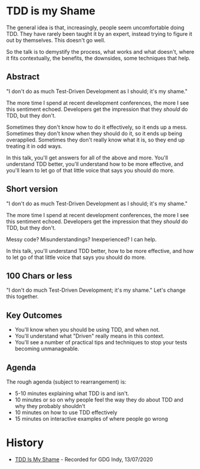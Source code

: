 # TDD is my Shame

The general idea is that, increasingly, people seem uncomfortable doing TDD. They have rarely been taught it by an expert, instead trying to figure it out by themselves. This doesn't go well.

So the talk is to demystify the process, what works and what doesn't, where it fits contextually, the benefits, the downsides, some techniques that help.

## Abstract

"I don't do as much Test-Driven Development as I should; it's my shame."

The more time I spend at recent development conferences, the more I see this sentiment echoed. Developers get the impression that they *should* do TDD, but they don't.

Sometimes they don't know how to do it effectively, so it ends up a mess.
Sometimes they don't know when they should do it, so it ends up being overapplied.
Sometimes they don't really know what it is, so they end up treating it in odd ways.

In this talk, you'll get answers for all of the above and more. You'll understand TDD better, you'll understand how to be more effective, and you'll learn to let go of that little voice that says you should do more.

## Short version

"I don't do as much Test-Driven Development as I should; it's my shame."

The more time I spend at recent development conferences, the more I see this sentiment echoed. Developers get the impression that they *should* do TDD, but they don't.

Messy code? Misunderstandings? Inexperienced? I can help.

In this talk, you'll understand TDD better, how to be more effective, and how to let go of that little voice that says you should do more.

## 100 Chars or less

"I don't do much Test-Driven Development; it's my shame." Let's change this together.



## Key Outcomes

* You'll know when you should be using TDD, and when not.
* You'll understand what "Driven" really means in this context.
* You'll see a number of practical tips and techniques to stop your tests becoming unmanageable.

## Agenda

The rough agenda (subject to rearrangement) is:

* 5-10 minutes explaining what TDD is and isn't.
* 10 minutes or so on why people feel the way they do about TDD and why they probably shouldn't
* 10 minutes on how to use TDD effectively
* 15 minutes on interactive examples of where people go wrong


# History

* [TDD Is My Shame](https://www.youtube.com/watch?v=BDYa71bCJpU) - Recorded for GDG Indy, 13/07/2020
